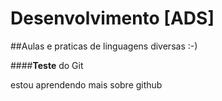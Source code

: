 # Desenvolvimento [ADS] 

##Aulas e praticas de linguagens diversas :-)

####**Teste** do Git



estou aprendendo mais sobre github
